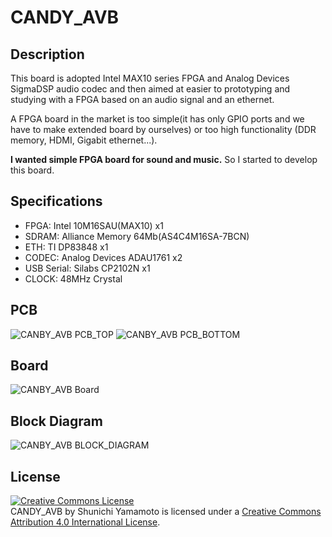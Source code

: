 # CANDY_AVB
## Description
This board is adopted Intel MAX10 series FPGA and Analog Devices SigmaDSP audio codec and then aimed at easier to prototyping and studying with a FPGA based on an audio signal and an ethernet.

A FPGA board in the market is too simple(it has only GPIO ports and
we have to make extended board by ourselves) or too high functionality
(DDR memory, HDMI, Gigabit ethernet...).

**I wanted simple FPGA board for sound and music.** So I started to develop this board.

## Specifications
* FPGA: Intel 10M16SAU(MAX10) x1
* SDRAM: Alliance Memory 64Mb(AS4C4M16SA-7BCN)
* ETH: TI DP83848 x1
* CODEC: Analog Devices ADAU1761 x2
* USB Serial: Silabs CP2102N x1
* CLOCK: 48MHz Crystal

## PCB
![CANBY_AVB PCB_TOP](https://github.com/tkrworks/CANDY_AVB/blob/master/candy_avb_top_pic.jpg "CANDY_AVB PCB TOP")
![CANBY_AVB PCB_BOTTOM](https://github.com/tkrworks/CANDY_AVB/blob/master/candy_avb_bottom_pic.jpg "CANDY_AVB PCB BOTTOM")

## Board
![CANBY_AVB Board](https://github.com/tkrworks/CANDY_AVB/blob/master/candy_avb_brd.png "CANDY_AVB Board")

## Block Diagram
![CANBY_AVB BLOCK_DIAGRAM](https://github.com/tkrworks/CANDY_AVB/blob/master/block_diagram.png "CANDY_AVB BLOCK DIAGRAM")

## License
<a rel="license" href="http://creativecommons.org/licenses/by/4.0/"><img alt="Creative Commons License" style="border-width:0" src="https://i.creativecommons.org/l/by/4.0/88x31.png" /></a><br /><span xmlns:dct="http://purl.org/dc/terms/" property="dct:title">CANDY_AVB</span> by <span xmlns:cc="http://creativecommons.org/ns#" property="cc:attributionName">Shunichi Yamamoto</span> is licensed under a <a rel="license" href="http://creativecommons.org/licenses/by/4.0/">Creative Commons Attribution 4.0 International License</a>.
